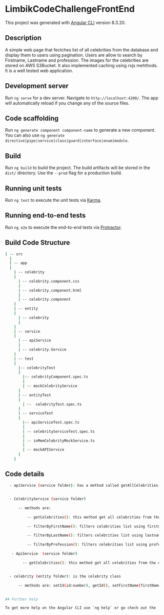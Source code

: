 # LimbikCodeChallengeFrontEnd

This project was generated with [Angular CLI](https://github.com/angular/angular-cli) version 8.3.20.

## Description

A simple web page that fectches list of all celebrities from the database and display them to users using pagination. Users are allow to search by Firstname, Lastname and profession. The images for the celebrities are stored on AWS S3Bucket. It also implemented caching using rxjs mehthods. It is a well tested web application.

## Development server

Run `ng serve` for a dev server. Navigate to `http://localhost:4200/`. The app will automatically reload if you change any of the source files.

## Code scaffolding

Run `ng generate component component-name` to generate a new component. You can also use `ng generate directive|pipe|service|class|guard|interface|enum|module`.

## Build

Run `ng build` to build the project. The build artifacts will be stored in the `dist/` directory. Use the `--prod` flag for a production build.

## Running unit tests

Run `ng test` to execute the unit tests via [Karma](https://karma-runner.github.io).

## Running end-to-end tests

Run `ng e2e` to execute the end-to-end tests via [Protractor](http://www.protractortest.org/).

## Build Code Structure
```bash
| -- src
  |
  | -- app 
  |
    | -- celebrity
    | 
      | -- celebrity.component.css
      |
      | -- celebrity.component.html
      |
      | -- celebrity.component
    |
    | -- entity
    |
      | -- celebrity
      |
    |
    | -- service
    |
      | -- apiService
      |
      | -- celebrity.Service
    |  
    | -- test
    |
      |-- celebrityTest
      |
        |-- celebrityComponent.spec.ts
        |
        | -- mockCelebrityService
      |
      | -- entityTest 
      |
        | --  celebrityTest.spec.ts
      |
      | -- serviceTest
      |
        |-- apiServiceTest.spec.ts
        |
        | -- celebrityServiceTest.spec.ts
        |
        | -- inMemCelebrityMockService.ts
        |
        | -- mockAPIService
      |
    |
  ```

## Code details
```bash
  - apiService (service folder): has a method called getAllCelebrities() with parameter. This method calls http get method. API Url is passed to the http get method from app.config.ts using @Inject(). http get method fecthes data from the server and return an Observable
  
  
  - CelebrityService (service folder) 
  
      -- methods are:
      
          -- getCelebrities(): this method get all celebrities from the databse by calling  getAllCelebrities in API Service. It returns Observable
          
          -- filterByFirstName(): filters celebrities list using firstname. It accepts firstname as parameter
          
          -- filterByLastName(): filters celebrities list using lastname. It accepts lastname as parameter
          
          -- filterByProfession(): filters celebrities list using profession. It accepts profession as parameter
   
   - ApiService  (service folder)
   
        -- getCelebrities(): this method get all celebrities from the databse by calling http get. It returns Observable
        
        
  - celebrity (entity folder): is the celebrity class
  
      -- methods are: setId(id:number), getId(), setFirstName(firstName:string), getFirstName(), setLastName(lastName:string), getLastName(), setProfession(profession:string),  getProfession(), setProfile(profile:any), getProfile()
      
      
## Further help

To get more help on the Angular CLI use `ng help` or go check out the [Angular CLI README](https://github.com/angular/angular-cli/blob/master/README.md).
